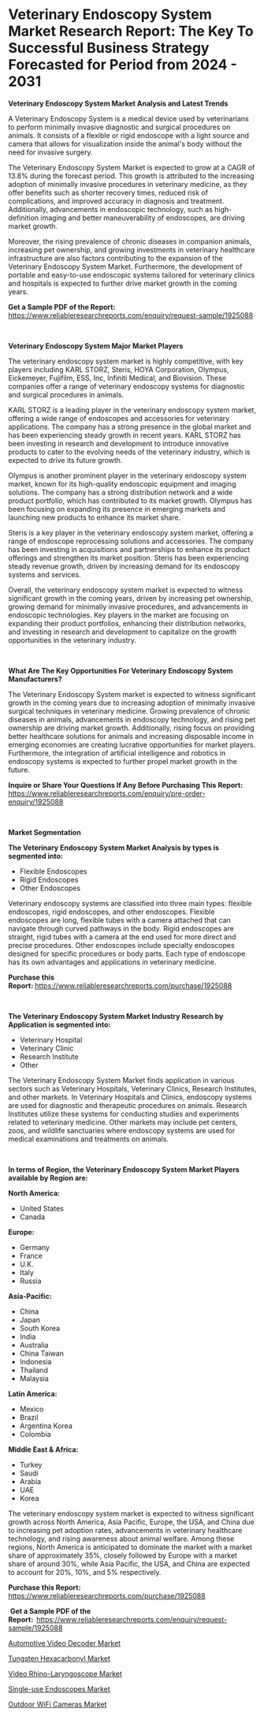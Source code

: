 <p><h1>Veterinary Endoscopy System Market Research Report: The Key To Successful Business Strategy Forecasted for Period from 2024 - 2031</h1></p><p><strong>Veterinary Endoscopy System Market Analysis and Latest Trends</strong></p>
<p><p>A Veterinary Endoscopy System is a medical device used by veterinarians to perform minimally invasive diagnostic and surgical procedures on animals. It consists of a flexible or rigid endoscope with a light source and camera that allows for visualization inside the animal's body without the need for invasive surgery.</p><p>The Veterinary Endoscopy System Market is expected to grow at a CAGR of 13.8% during the forecast period. This growth is attributed to the increasing adoption of minimally invasive procedures in veterinary medicine, as they offer benefits such as shorter recovery times, reduced risk of complications, and improved accuracy in diagnosis and treatment. Additionally, advancements in endoscopic technology, such as high-definition imaging and better maneuverability of endoscopes, are driving market growth.</p><p>Moreover, the rising prevalence of chronic diseases in companion animals, increasing pet ownership, and growing investments in veterinary healthcare infrastructure are also factors contributing to the expansion of the Veterinary Endoscopy System Market. Furthermore, the development of portable and easy-to-use endoscopic systems tailored for veterinary clinics and hospitals is expected to further drive market growth in the coming years.</p></p>
<p><strong>Get a Sample PDF of the Report:&nbsp;</strong> <a href="https://www.reliableresearchreports.com/enquiry/request-sample/1925088">https://www.reliableresearchreports.com/enquiry/request-sample/1925088</a></p>
<p>&nbsp;</p>
<p><strong>Veterinary Endoscopy System Major Market Players</strong></p>
<p><p>The veterinary endoscopy system market is highly competitive, with key players including KARL STORZ, Steris, HOYA Corporation, Olympus, Eickemeyer, Fujifilm, ESS, Inc, Infiniti Medical, and Biovision. These companies offer a range of veterinary endoscopy systems for diagnostic and surgical procedures in animals.</p><p>KARL STORZ is a leading player in the veterinary endoscopy system market, offering a wide range of endoscopes and accessories for veterinary applications. The company has a strong presence in the global market and has been experiencing steady growth in recent years. KARL STORZ has been investing in research and development to introduce innovative products to cater to the evolving needs of the veterinary industry, which is expected to drive its future growth.</p><p>Olympus is another prominent player in the veterinary endoscopy system market, known for its high-quality endoscopic equipment and imaging solutions. The company has a strong distribution network and a wide product portfolio, which has contributed to its market growth. Olympus has been focusing on expanding its presence in emerging markets and launching new products to enhance its market share.</p><p>Steris is a key player in the veterinary endoscopy system market, offering a range of endoscope reprocessing solutions and accessories. The company has been investing in acquisitions and partnerships to enhance its product offerings and strengthen its market position. Steris has been experiencing steady revenue growth, driven by increasing demand for its endoscopy systems and services.</p><p>Overall, the veterinary endoscopy system market is expected to witness significant growth in the coming years, driven by increasing pet ownership, growing demand for minimally invasive procedures, and advancements in endoscopic technologies. Key players in the market are focusing on expanding their product portfolios, enhancing their distribution networks, and investing in research and development to capitalize on the growth opportunities in the veterinary industry.</p></p>
<p>&nbsp;</p>
<p><strong>What Are The Key Opportunities For Veterinary Endoscopy System Manufacturers?</strong></p>
<p><p>The Veterinary Endoscopy System market is expected to witness significant growth in the coming years due to increasing adoption of minimally invasive surgical techniques in veterinary medicine. Growing prevalence of chronic diseases in animals, advancements in endoscopy technology, and rising pet ownership are driving market growth. Additionally, rising focus on providing better healthcare solutions for animals and increasing disposable income in emerging economies are creating lucrative opportunities for market players. Furthermore, the integration of artificial intelligence and robotics in endoscopy systems is expected to further propel market growth in the future.</p></p>
<p><strong>Inquire or Share Your Questions If Any Before Purchasing This Report:</strong> <a href="https://www.reliableresearchreports.com/enquiry/pre-order-enquiry/1925088">https://www.reliableresearchreports.com/enquiry/pre-order-enquiry/1925088</a></p>
<p>&nbsp;</p>
<p><strong>Market Segmentation</strong></p>
<p><strong>The Veterinary Endoscopy System Market Analysis by types is segmented into:</strong></p>
<p><ul><li>Flexible Endoscopes</li><li>Rigid Endoscopes</li><li>Other Endoscopes</li></ul></p>
<p><p>Veterinary endoscopy systems are classified into three main types: flexible endoscopes, rigid endoscopes, and other endoscopes. Flexible endoscopes are long, flexible tubes with a camera attached that can navigate through curved pathways in the body. Rigid endoscopes are straight, rigid tubes with a camera at the end used for more direct and precise procedures. Other endoscopes include specialty endoscopes designed for specific procedures or body parts. Each type of endoscope has its own advantages and applications in veterinary medicine.</p></p>
<p><strong>Purchase this Report:&nbsp;</strong><a href="https://www.reliableresearchreports.com/purchase/1925088">https://www.reliableresearchreports.com/purchase/1925088</a></p>
<p>&nbsp;</p>
<p><strong>The Veterinary Endoscopy System Market Industry Research by Application is segmented into:</strong></p>
<p><ul><li>Veterinary Hospital</li><li>Veterinary Clinic</li><li>Research Institute</li><li>Other</li></ul></p>
<p><p>The Veterinary Endoscopy System Market finds application in various sectors such as Veterinary Hospitals, Veterinary Clinics, Research Institutes, and other markets. In Veterinary Hospitals and Clinics, endoscopy systems are used for diagnostic and therapeutic procedures on animals. Research Institutes utilize these systems for conducting studies and experiments related to veterinary medicine. Other markets may include pet centers, zoos, and wildlife sanctuaries where endoscopy systems are used for medical examinations and treatments on animals.</p></p>
<p>&nbsp;</p>
<p><strong>In terms of Region, the Veterinary Endoscopy System Market Players available by Region are:</strong></p>
<p>
    <p> <strong> North America: </strong>
        <ul>
            <li>United States</li>
            <li>Canada</li>
        </ul>
        </p> 
    <p> <strong> Europe: </strong>
        <ul>
            <li>Germany</li>
            <li>France</li>
            <li>U.K.</li>
            <li>Italy</li>
            <li>Russia</li>
        </ul>
        </p> 
    <p> <strong> Asia-Pacific: </strong>
        <ul>
            <li>China</li>
            <li>Japan</li>
            <li>South Korea</li>
            <li>India</li>
            <li>Australia</li>
            <li>China Taiwan</li>
            <li>Indonesia</li>
            <li>Thailand</li>
            <li>Malaysia</li>
        </ul>
        </p> 
    <p> <strong> Latin America: </strong>
        <ul>
            <li>Mexico</li>
            <li>Brazil</li>
            <li>Argentina Korea</li>
            <li>Colombia</li>
        </ul>
        </p> 
    <p> <strong> Middle East & Africa: </strong>
        <ul>
            <li>Turkey</li>
            <li>Saudi</li>
            <li>Arabia</li>
            <li>UAE</li>
            <li>Korea</li>
        </ul>
    </p>
    </p>
<p><p>The veterinary endoscopy system market is expected to witness significant growth across North America, Asia Pacific, Europe, the USA, and China due to increasing pet adoption rates, advancements in veterinary healthcare technology, and rising awareness about animal welfare. Among these regions, North America is anticipated to dominate the market with a market share of approximately 35%, closely followed by Europe with a market share of around 30%, while Asia Pacific, the USA, and China are expected to account for 20%, 10%, and 5% respectively.</p></p>
<p><strong>Purchase this Report: </strong><a href="https://www.reliableresearchreports.com/purchase/1925088">https://www.reliableresearchreports.com/purchase/1925088</a></p>
<p>&nbsp;<strong>Get a Sample PDF of the Report:&nbsp;&nbsp;</strong><a href="https://www.reliableresearchreports.com/enquiry/request-sample/1925088">https://www.reliableresearchreports.com/enquiry/request-sample/1925088</a></p>
<p><strong></strong></p>
<p><p><a href="https://circular-yam-9b9.notion.site/Automotive-Video-Decoder-Market-Size-Market-Trends-and-Growth-Outlook-forecasted-for-period-from-2-b71d35795ab9496c917d4c9e1c18bde6">Automotive Video Decoder Market</a></p><p><a href="https://view.publitas.com/reportprime-1/tungsten-hexacarbonyl-market-furnish-information-about-market-size-market-share-market-dynamics-and-projections-spanning-from-2024-to-2031/">Tungsten Hexacarbonyl Market</a></p><p><a href="https://github.com/wusalecollins540tpqoz/Market-Research-Report-List-1/blob/main/video-rhino-laryngoscope-market.md">Video Rhino-Laryngoscope Market</a></p><p><a href="https://github.com/kathiaseamanalvaradovlprc2h/Market-Research-Report-List-1/blob/main/single-use-endoscopes-market.md">Single-use Endoscopes Market</a></p><p><a href="https://view.publitas.com/reportprime-1/outdoor-wifi-cameras-market-size-evaluating-its-market-trends-growth-and-projections-2024-2031/">Outdoor WiFi Cameras Market</a></p></p>